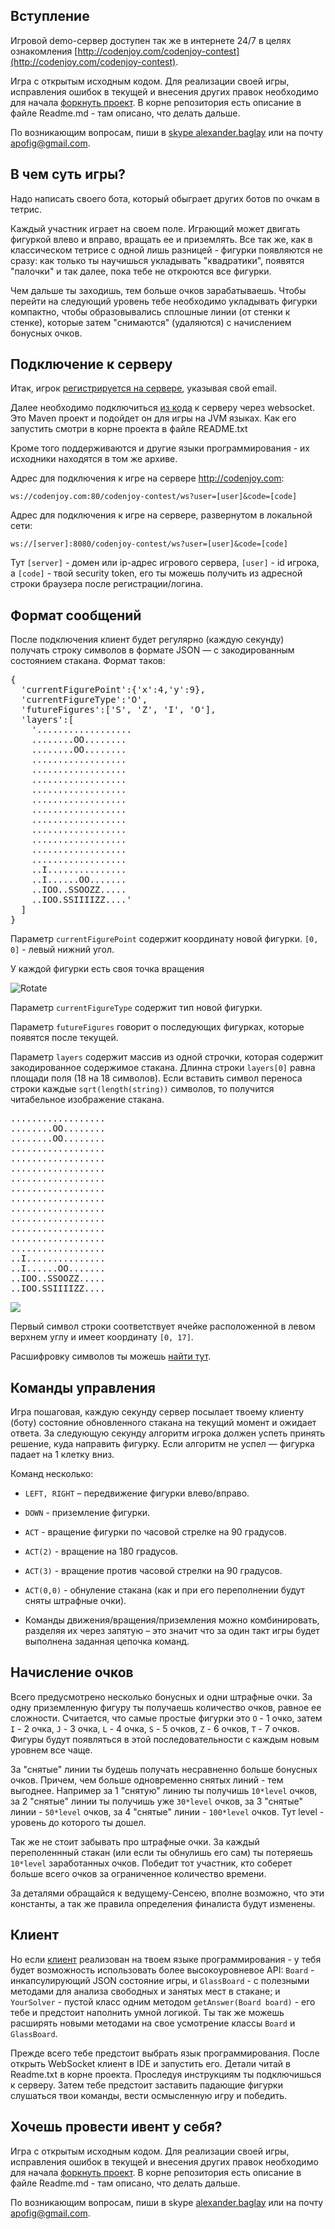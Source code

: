 <meta charset="UTF-8">

## Вступление

Игровой demo-сервер доступен так же в интернете 24/7 в целях
ознакомления [http://codenjoy.com/codenjoy-contest](http://codenjoy.com/codenjoy-contest).

Игра с открытым исходным кодом. Для реализации своей игры, исправления
ошибок в текущей и внесения других правок необходимо для начала
[форкнуть проект](https://github.com/codenjoyme/codenjoy.git).
В корне репозитория есть описание в файле Readme.md - там описано, что делать дальше.

По возникающим вопросам, пиши в [skype alexander.baglay](skype:alexander.baglay)
или на почту [apofig@gmail.com](mailto:apofig@gmail.com).

## В чем суть игры?

Надо написать своего бота, который обыграет других ботов
по очкам в тетрис.

Каждый участник играет на своем поле. Играющий может
двигать фигуркой влево и вправо, вращать ее и приземлять.
Все так же, как в классическом тетрисе с одной лишь разницей - фигурки
появляются не сразу: как только ты научишься укладывать "квадратики",
появятся "палочки" и так далее, пока тебе не откроются все фигурки.

Чем дальше ты заходишь, тем больше очков зарабатываешь.
Чтобы перейти на следующий уровень тебе необходимо укладывать
фигурки компактно, чтобы образовывались сплошные линии (от стенки к стенке),
которые затем "снимаются" (удаляются) с начислением бонусных очков.

## Подключение к серверу

Итак, игрок [регистрируется на сервере](../../../register?gameName=tetris),
указывая свой email.

Далее необходимо подключиться [из кода](../../../resources/tetris/user/clients.zip)
к серверу через websocket. Это Maven проект и подойдет он для игры на JVM языках.
Как его запустить смотри в корне проекта в файле README.txt

Кроме того поддерживаются и другие языки программирования - их исходники находятся в том же архиве.

Адрес для подключения к игре на сервере http://codenjoy.com:

`ws://codenjoy.com:80/codenjoy-contest/ws?user=[user]&code=[code]`

Адрес для подключения к игре на сервере, развернутом в локальной сети:

`ws://[server]:8080/codenjoy-contest/ws?user=[user]&code=[code]`

Тут `[server]` - домен или ip-адрес игрового сервера, `[user]` - id игрока, a `[code]` -
твой security token, его ты можешь получить из адресной
строки браузера после регистрации/логина.

## Формат сообщений

После подключения клиент будет регулярно (каждую секунду) получать строку
символов в формате JSON — с закодированным состоянием стакана. Формат таков:

<pre>{
  'currentFigurePoint':{'x':4,'y':9},
  'currentFigureType':'O',
  'futureFigures':['S', 'Z', 'I', 'O'],
  'layers':[
    '..................
    ........OO........
    ........OO........
    ..................
    ..................
    ..................
    ..................
    ..................
    ..................
    ..................
    ..................
    ..................
    ..................
    ..................
    ..I...............
    ..I......OO.......
    ..IOO..SSOOZZ.....
    ..IOO.SSIIIIZZ....'
  ]
}</pre>

Параметр `currentFigurePoint` содержит координату новой фигурки.
`[0, 0]` - левый нижний угол.

У каждой фигурки есть своя точка вращения

![Rotate](./img/rotate.png)

Параметр `currentFigureType` содержит тип новой фигурки.

Параметр `futureFigures` говорит о последующих фигурках,
которые появятся после текущей.

Параметр `layers` содержит массив из одной строчки, которая содержит закодированное содержимое стакана.
Длинна строки `layers[0]` равна площади поля (18 на 18 символов). Если вставить символ переноса
строки каждые `sqrt(length(string))` символов, то получится читабельное
изображение стакана.

<pre>..................
........OO........
........OO........
..................
..................
..................
..................
..................
..................
..................
..................
..................
..................
..................
..I...............
..I......OO.......
..IOO..SSOOZZ.....
..IOO.SSIIIIZZ....</pre>

![](./img/glass.png)

Первый символ строки соответствует ячейке расположенной в левом верхнем
углу и имеет координату `[0, 17]`.

Расшифровку символов ты можешь [найти тут](elements.md).

## Команды управления

Игра пошаговая, каждую секунду сервер посылает твоему клиенту (боту)
состояние обновленного стакана на текущий момент и ожидает ответа.
За следующую секунду алгоритм игрока должен успеть принять решение,
куда направить фигурку. Если алгоритм не успел — фигурка падает на 1 клетку вниз.

Команд несколько:

* `LEFT, RIGHT` – передвижение фигурки влево/вправо.
* `DOWN` - приземление фигурки.
* `ACT` - вращение фигурки по часовой стрелке на 90 градусов.
* `ACT(2)` - вращение на 180 градусов.
* `ACT(3)` - вращение против часовой стрелки на 90 градусов.
* `ACT(0,0)` - обнуление стакана (как и при его переполнении будут сняты штрафные очки).

* Команды движения/вращения/приземления можно комбинировать, разделяя их
через запятую – это значит что за один такт игры будет выполнена заданная цепочка команд.

## Начисление очков

Всего предусмотрено несколько бонусных и одни штрафные очки.
За одну приземленную фигуру ты получаешь количество очков, равное ее сложности.
Считается, что самые простые фигурки это `O`  - 1 очко, затем `I` - 2 очка,
`J` - 3 очка, `L` - 4 очка, `S` - 5 очков, `Z` - 6 очков, `T` - 7 очков.
Фигуры будут появляться в этой последовательности с каждым новым уровнем все чаще.

За "снятые" линии ты будешь получать несравненно больше бонусных очков.
Причем, чем больше одновременно снятых линий - тем выгоднее.
Например за 1 "снятую" линию ты получишь `10*level` очков,
за 2 "снятые" линии ты получишь уже `30*level` очков,
за 3 "снятые" линии - `50*level` очков,
за 4 "снятые" линии - `100*level` очков. Тут level - уровень до которого ты дошел.

Так же не стоит забывать про штрафные очки. За каждый переполеннный стакан
(или если ты обнулишь его сам) ты потеряешь `10*level` заработанных очков.
Победит тот участник, кто соберет больше всего очков за ограниченное количество времени.

За деталями обращайся к ведущему-Сенсею, вполне возможно, что эти константы,
а так же правила определения финалиста будут изменены.

## Клиент

Но если [клиент](../../../resources/tetris/user/clients.zip)
реализован на твоем языке программирования -
у тебя будет возможность использовать более высокоуровневое API:
`Board` - инкапсулирующий JSON состояние игры, и `GlassBoard` -
с полезными методами для анализа свободных и занятых мест в стакане;
и `YourSolver` - пустой класс одним методом `getAnswer(Board board)` - 
его тебе и предстоит наполнить умной логикой. Ты так же можешь расширять
новыми методами на свое усмотрение классы `Board` и `GlassBoard`.

Прежде всего тебе предстоит выбрать язык программирования.
После открыть WebSocket клиент в IDE и запустить его.
Детали читай в Readme.txt в корне проекта.
Проследуя инструкциям ты подключишься к серверу.
Затем тебе предстоит заставить падающие фигурки слушаться твои команды,
вести осмысленную игру и победить.

## Хочешь провести ивент у себя?

Игра с открытым исходным кодом. Для реализации своей игры, исправления
ошибок в текущей и внесения других правок необходимо для начала
[форкнуть проект](https://github.com/codenjoyme/codenjoy.git).
В корне репозитория есть описание в файле Readme.md - там описано, что делать дальше.

По возникающим вопросам, пиши в skype [alexander.baglay](skype:alexander.baglay)
или на почту [apofig@gmail.com](mailto:apofig@gmail.com).